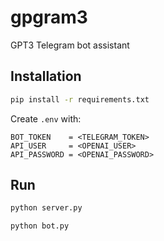# gpgram3
GPT3 Telegram bot assistant

## Installation

```sh
pip install -r requirements.txt
```

Create `.env` with:

```
BOT_TOKEN    = <TELEGRAM_TOKEN>
API_USER     = <OPENAI_USER>
API_PASSWORD = <OPENAI_PASSWORD>
```

## Run

```sh
python server.py
```

```sh
python bot.py
```
